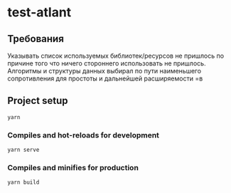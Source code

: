 # test-atlant

## Требования
Указывать список используемых библиотек/ресурсов не пришлось по причине того что ничего стороннего использовать не пришлось.
Алгоритмы и структуры данных выбирал по пути наименьшего сопротивления для простоты и дальнейшей расширяемости =в

## Project setup
```
yarn
```

### Compiles and hot-reloads for development
```
yarn serve
```

### Compiles and minifies for production
```
yarn build
```
